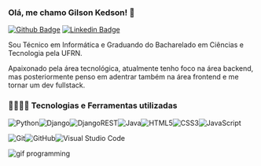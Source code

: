 ### Olá, me chamo Gilson Kedson! 👋

[![Github Badge](https://img.shields.io/badge/-Github-000?style=flat-square&logo=Github&logoColor=white&link=github.com/GilsonKedson)](https://github.com/GilsonKedson)
[![Linkedin Badge](https://img.shields.io/badge/-LinkedIn-blue?style=flat-square&logo=Linkedin&logoColor=white&link=linkedin.com/in/gilson-kedson/)](https://www.linkedin.com/in/gilson-kedson/)

Sou Técnico em Informática e Graduando do Bacharelado em Ciências e Tecnologia pela UFRN. 

Apaixonado pela área tecnológica, atualmente tenho foco na área backend, mas posteriormente penso em adentrar também na área frontend e me tornar um dev fullstack.

### 🚀👨🏻‍💻 Tecnologias e Ferramentas utilizadas
<img alt="Python" src="https://img.shields.io/badge/python-%2314354C.svg?style=for-the-badge&logo=python&logoColor=white"/><img alt="Django" src="https://img.shields.io/badge/django-%23092E20.svg?style=for-the-badge&logo=django&logoColor=white"/><img alt="DjangoREST" src="https://img.shields.io/badge/DJANGO-REST-ff1709?style=for-the-badge&logo=django&logoColor=white&color=ff1709&labelColor=gray"/><img alt="Java" src="https://img.shields.io/badge/java-%23ED8B00.svg?style=for-the-badge&logo=java&logoColor=white"/><img alt="HTML5" src="https://img.shields.io/badge/html5-%23E34F26.svg?style=for-the-badge&logo=html5&logoColor=white"/><img alt="CSS3" src="https://img.shields.io/badge/css3-%231572B6.svg?style=for-the-badge&logo=css3&logoColor=white"/><img alt="JavaScript" src="https://img.shields.io/badge/javascript-%23323330.svg?style=for-the-badge&logo=javascript&logoColor=%23F7DF1E"/>

<img alt="Git" src="https://img.shields.io/badge/git-%23F05033.svg?style=for-the-badge&logo=git&logoColor=white"/><img alt="GitHub" src="https://img.shields.io/badge/github-%23121011.svg?style=for-the-badge&logo=github&logoColor=white"/><img alt="Visual Studio Code" src="https://img.shields.io/badge/VisualStudioCode-0078d7.svg?style=for-the-badge&logo=visual-studio-code&logoColor=white"/>

<img alt="gif programming" src="https://i.pinimg.com/originals/e4/26/70/e426702edf874b181aced1e2fa5c6cde.gif">
